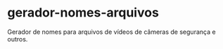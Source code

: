 # gerador-nomes-arquivos
Gerador de nomes para arquivos de vídeos de câmeras de segurança e outros. 
